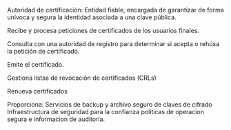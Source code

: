 
Autoridad de certificación: Entidad fiable, encargada de garantizar de forma unívoca y segura la identidad asociada a una clave pública.

Recibe y procesa peticiones de certificados de los usuarios finales.

Consulta con una autoridad de registro para determinar si acepta o rehúsa la petición de certificado.

Emite el certificado.

Gestiona listas de revocación de certificados (CRLs)

Renueva certificados

Proporciona:
	Servicios de backup y archivo seguro de claves de cifrado
	Infraestructura de seguridad para la confianza politicas de operacion segura e informacion de auditoría.
